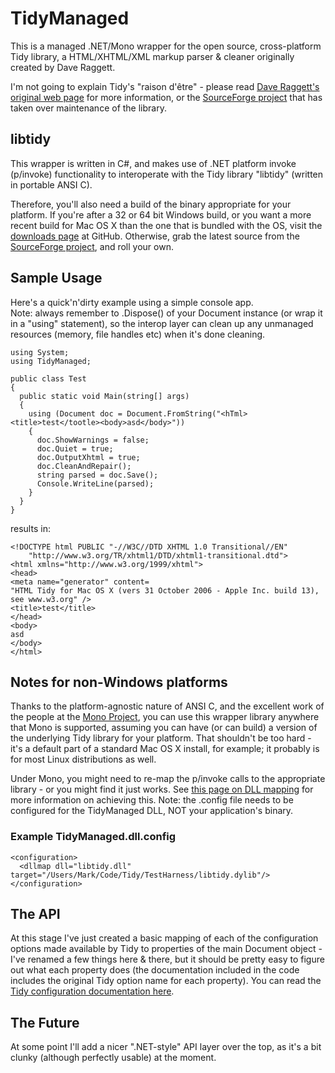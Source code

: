 # TidyManaged

This is a managed .NET/Mono wrapper for the open source, cross-platform Tidy library, a HTML/XHTML/XML markup parser & cleaner originally created by Dave Raggett.

I'm not going to explain Tidy's "raison d'être" - please read [Dave Raggett's original web page](http://www.w3.org/People/Raggett/tidy/) for more information, or the [SourceForge project](http://tidy.sourceforge.net/) that has taken over maintenance of the library.

## libtidy

This wrapper is written in C#, and makes use of .NET platform invoke (p/invoke) functionality to interoperate with the Tidy library "libtidy" (written in portable ANSI C).

Therefore, you'll also need a build of the binary appropriate for your platform. If you're after a 32 or 64 bit Windows build, or you want a more recent build for Mac OS X than the one that is bundled with the OS, visit the [downloads page](http://github.com/markbeaton/TidyManaged/downloads) at GitHub. Otherwise, grab the latest source from the [SourceForge project](http://tidy.sourceforge.net/), and roll your own.

## Sample Usage

Here's a quick'n'dirty example using a simple console app.  
Note: always remember to .Dispose() of your Document instance (or wrap it in a "using" statement), so the interop layer can clean up any unmanaged resources (memory, file handles etc) when it's done cleaning.
    
    using System;
    using TidyManaged;

    public class Test
    {
      public static void Main(string[] args)
      {
        using (Document doc = Document.FromString("<hTml><title>test</tootle><body>asd</body>"))
        {
          doc.ShowWarnings = false;
          doc.Quiet = true;
          doc.OutputXhtml = true;
          doc.CleanAndRepair();
          string parsed = doc.Save();
          Console.WriteLine(parsed);
        }
      }
    }

results in:

    <!DOCTYPE html PUBLIC "-//W3C//DTD XHTML 1.0 Transitional//EN"
        "http://www.w3.org/TR/xhtml1/DTD/xhtml1-transitional.dtd">
    <html xmlns="http://www.w3.org/1999/xhtml">
    <head>
    <meta name="generator" content=
    "HTML Tidy for Mac OS X (vers 31 October 2006 - Apple Inc. build 13), see www.w3.org" />
    <title>test</title>
    </head>
    <body>
    asd
    </body>
    </html>

## Notes for non-Windows platforms

Thanks to the platform-agnostic nature of ANSI C, and the excellent work of the people at the [Mono Project](http://www.mono-project.com/), you can use this wrapper library anywhere that Mono is supported, assuming you can have (or can build) a version of the underlying Tidy library for your platform. That shouldn't be too hard - it's a default part of a standard Mac OS X install, for example; it probably is for most Linux distributions as well.

Under Mono, you might need to re-map the p/invoke calls to the appropriate library - or you might find it just works. See [this page on DLL mapping](http://www.mono-project.com/Config_DllMap) for more information on achieving this. Note: the .config file needs to be configured for the TidyManaged DLL, NOT your application's binary.

### Example TidyManaged.dll.config
    <configuration>
      <dllmap dll="libtidy.dll" target="/Users/Mark/Code/Tidy/TestHarness/libtidy.dylib"/>
    </configuration>
    

## The API

At this stage I've just created a basic mapping of each of the configuration options made available by Tidy to properties of the main Document object - I've renamed a few things here & there, but it should be pretty easy to figure out what each property does (the documentation included in the code includes the original Tidy option name for each property). You can read the [Tidy configuration documentation here](http://tidy.sourceforge.net/docs/quickref.html).

## The Future

At some point I'll add a nicer ".NET-style" API layer over the top, as it's a bit clunky (although perfectly usable) at the moment.